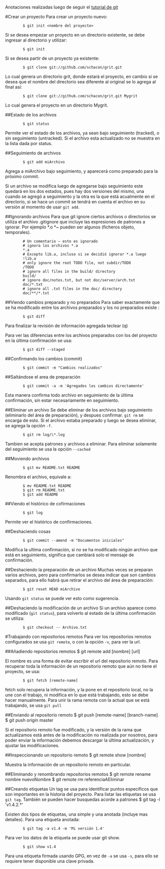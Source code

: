 
Anotaciones realizadas luego de seguir el [tutorial de git](https://git-scm.com/book/es/v1)

#Crear un proyecto
Para crear un proyecto nuevo:

			$ git init <nombre del proyecto>

Si se desea empezar un proyecto en un directorio existente, se debe ingresar al
directorio y utilizar:

			$ git init

Si se desea partir de un proyecto ya existente:

			$ git clone git://github.com/schacon/grit.git

Lo cual genera un directorio grit, donde estará el proyecto, en cambio si se desea
que el nombre del directorio sea diferente al original se lo agrega al final así:

			$ git clone git://github.com/schacon/grit.git Mygrit

Lo cual genera el proyecto en un directorio Mygrit.

##Estado de los archivos
 
			$ git status

Permite ver el estado de los archivos, ya sean bajo seguimiento (tracked),
o sin seguimiento (untracked). Si el archivo esta actualizado no se muestra en la
lista dada por status.

##Seguimiento de archivos

			$ git add miArchivo

Agrega a miArchivo bajo seguimiento, y aparecerá como preparado para la próximo
commit.

Si un archivo se modifica luego de agregarse bajo seguimiento este quedará en los
dos estados, pues hay dos versiones del mismo, una cuando se agregó a seguimiento
y la otra es la que está acualmente en el directorio, si se hace un commit se 
tendrá en cuenta el archivo en su versión al momento de usar ```git add```.

##Ignorando archivos
Para que git ignore ciertos archivos o directorios se utiliza el archivo .gitignore
que incluye las expresiones de patrones a ignorar. Por ejemplo *.o *~ pueden ser
algunos (ficheros objeto, temporales).

			# Un comentario – esto es ignorado
			# ignora los archivos *.a
			*.a
			# Excepto lib.a, incluso si se decidió ignorar *.a luego
			!lib.a
			# only ignore the root TODO file, not subdir/TODO
			/TODO
			# ignore all files in the build/ directory
			build/
			# ignore doc/notes.txt, but not doc/server/arch.txt
			doc/*.txt
			# ignore all .txt files in the doc/ directory
			doc/**/*.txt

##Viendo cambios preparado y no preparados
Para saber exactamente que se ha modificado entre los archivos preparados y los no
preparados existe :

			$ git diff

Para finalizar la revisión de información agregada teclear (q)

Para ver las diferencias entre los archivos preparados con los del proyecto en la
última confirmación se usa:

			$ git diff --staged

##Confirmando los cambios (commit)

			$ git commit -m "Cambios realizados"

##Saltándose el area de preparación

			$ git commit -a -m 'Agregados los cambios directamente'

Esta manera confirma todo archivo en seguimiento de la última confirmación, sin
estar necesariamente en seguimiento.

##Eliminar un archivo
Se debe eliminar de los archivos bajo seguimiento (eliminarlo del área de 
preparación), y despues confirmar. ```git rm``` se encarga de esto.
Si el archivo estaba preparado y luego se desea eliminar, se agrega la opción
```-f```.

			$ git rm log/\*.log

Tambien se acepta patrones y archivos a eliminar. Para eliminar solamente del
seguimiento se usa la opción ```--cached```

##Moviendo archivos

			$ git mv README.txt README

Renombra el archivo, equivale a:

			$ mv README.txt README
			$ git rm README.txt
			$ git add README

##Viendo el histórico de cofirmaciones

			$ git log

Permite ver el histórico de confirmaciones.


##Deshaciendo cosas

			$ git commit --amend -m "Documentos iniciales"

Modifica la ultima confirmación, si no se ha modificado ningún archivo que 
está en seguimiento, significa que cambiará solo el mensaje de confirmación.

##Deshaciendo la preparación de un archivo
Muchas veces se preparan varios archivos, pero para confirmarlos se desea indicar
que son cambios separados, para ello habrá que retirar el archivo del área de
preparación:

			$ git reset HEAD miArchivo

Usando ```git status``` se puede ver esto como sugerencia.

##Deshaciendo la modificación de un archivo
Si un archivo aparece como modificado (```git status```), para volverlo al estado 
de la última confirmación se utiliza:

			$ git checkout -- Archivo.txt


#Trabajando con repositorios remotos
Para ver los repositorios remotos configurados se usa ```git remote```, o con 
la opción ```-v```, para ver la url.

##Añadiendo repositorios remotos 
			$ git remote add [nombre] [url]

El nombre es una forma de evitar escribir el url del repositorio remoto.
Para recuperar toda la información de un repositorio remoto que aún no tiene
el proyecto, se usa:

			$ git fetch [remote-name]

fetch solo recupera la información, y la pone en el repositorio local, no la 
une con el trabajo, ni modifica en lo que está trabajando, esto se debe hacer 
manualmente. Para unir la rama remota con la actual que se está trabajando,
se usa ```git pull```

##Enviando al repositorio remoto
			$ git push [remote-name] [branch-name]
			$ git push origin master

Si el repositorio remoto fue modificado, y la versión de la rama que actualizamos
está antes de la modificación no realizada por nosotros, para poder enviar la 
información debemos descargar la última actualización, y ajustar las modificaciones.

##Inspeccionando un repositorio remoto 
			$ git remote show [nombre]

Muestra la información de un repositorio remoto en particular.

##Eliminando y renombrando repositorios remotos 
			$ git remote rename nombre nuevoNombre
			$ git remote rm  referenciaAEliminar

##Creando etiquetas
Un tag se usa para identificar puntos específicos que son importantes en la historia
del proyecto. Para listar las etiquetas se usa ```git tag```. También se pueden
hacer busquedas acorde a patrones
			$ git tag -l 'v1.4.2.*'

Existen dos tipos de etiquetas, una simple y una anotada (incluye mas detalles).
Para una etiqueta anotada:

			$ git tag -a v1.4 -m 'Mi versión 1.4'

Para ver los datos de la etiqueta se puede usar git show.

			$ git show v1.4

Para una etiqueta firmada usando GPG, en vez de ```-a``` se usa ```-s```, para ello se 
requiere tener disponible una clave privada.


